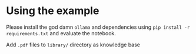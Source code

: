 # Using the example

Please install the god damn `ollama` and dependencies using `pip install -r requirements.txt` and evaluate the notebook.

Add `.pdf` files to `library/` directory as knowledge base